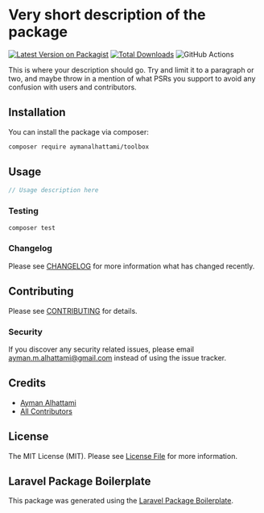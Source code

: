 # Very short description of the package

[![Latest Version on Packagist](https://img.shields.io/packagist/v/aymanalhattami/toolbox.svg?style=flat-square)](https://packagist.org/packages/aymanalhattami/toolbox)
[![Total Downloads](https://img.shields.io/packagist/dt/aymanalhattami/toolbox.svg?style=flat-square)](https://packagist.org/packages/aymanalhattami/toolbox)
![GitHub Actions](https://github.com/aymanalhattami/toolbox/actions/workflows/main.yml/badge.svg)

This is where your description should go. Try and limit it to a paragraph or two, and maybe throw in a mention of what PSRs you support to avoid any confusion with users and contributors.

## Installation

You can install the package via composer:

```bash
composer require aymanalhattami/toolbox
```

## Usage

```php
// Usage description here
```

### Testing

```bash
composer test
```

### Changelog

Please see [CHANGELOG](CHANGELOG.md) for more information what has changed recently.

## Contributing

Please see [CONTRIBUTING](CONTRIBUTING.md) for details.

### Security

If you discover any security related issues, please email ayman.m.alhattami@gmail.com instead of using the issue tracker.

## Credits

-   [Ayman Alhattami](https://github.com/aymanalhattami)
-   [All Contributors](../../contributors)

## License

The MIT License (MIT). Please see [License File](LICENSE.md) for more information.

## Laravel Package Boilerplate

This package was generated using the [Laravel Package Boilerplate](https://laravelpackageboilerplate.com).
